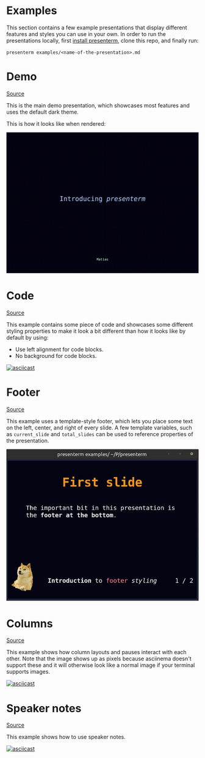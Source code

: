 Examples
===

This section contains a few example presentations that display different features and styles you can use in your own. In 
order to run the presentations locally, first [install 
presenterm](https://mfontanini.github.io/presenterm/guides/installation.html), clone this repo, and finally run:

```shell
presenterm examples/<name-of-the-presentation>.md
```

# Demo

[Source](/examples/demo.md)

This is the main demo presentation, which showcases most features and uses the default dark theme.

This is how it looks like when rendered:

![](/docs/src/assets/demo.gif)

# Code

[Source](/examples/code.md)

This example contains some piece of code and showcases some different styling properties to make it look a bit different 
than how it looks like by default by using:

* Use left alignment for code blocks.
* No background for code blocks.

[![asciicast](https://asciinema.org/a/irNPKwEkPZzFbQP6jIKfVL30b.svg)](https://asciinema.org/a/irNPKwEkPZzFbQP6jIKfVL30b)

# Footer

[Source](/examples/footer.md)

This example uses a template-style footer, which lets you place some text on the left, center, and right of every slide. 
A few template variables, such as `current_slide` and `total_slides` can be used to reference properties of the 
presentation.

![](../docs/src/assets/example-footer.png)

# Columns

[Source](/examples/columns.md)

This example shows how column layouts and pauses interact with each other. Note that the image shows up as pixels 
because asciinema doesn't support these and it will otherwise look like a normal image if your terminal supports images.

[![asciicast](https://asciinema.org/a/x2tTDt0BIesvOXeal3UpdzMHp.svg)](https://asciinema.org/a/x2tTDt0BIesvOXeal3UpdzMHp)

# Speaker notes

[Source](/examples/speaker-notes.md)

This example shows how to use speaker notes.

[![asciicast](https://asciinema.org/a/ETusvlmHuHrcLKzwa0CMQRX2J.svg)](https://asciinema.org/a/ETusvlmHuHrcLKzwa0CMQRX2J)
